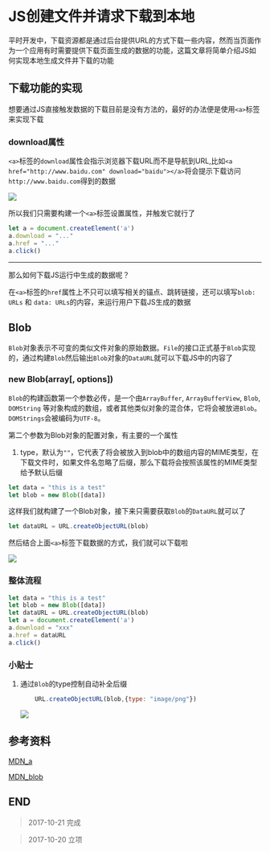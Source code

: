 # JS创建文件并请求下载到本地

平时开发中，下载资源都是通过后台提供URL的方式下载一些内容，然而当页面作为一个应用有时需要提供下载页面生成的数据的功能，这篇文章将简单介绍JS如何实现本地生成文件并下载的功能

## 下载功能的实现

想要通过JS直接触发数据的下载目前是没有方法的，最好的办法便是使用`<a>`标签来实现下载

### download属性

`<a>`标签的`download`属性会指示浏览器下载URL而不是导航到URL,比如`<a href="http://www.baidu.com" download="baidu"></a>`将会提示下载访问`http://www.baidu.com`得到的数据

![](http://blog-cdn.chenxiyuan.fun/17-10-21/89343725.jpg)

所以我们只需要构建一个`<a>`标签设置属性，并触发它就行了

``` javascript
let a = document.createElement('a')
a.download = "..."
a.href = "..."
a.click()
```

---

那么如何下载JS运行中生成的数据呢？

在`<a>`标签的`href`属性上不只可以填写相关的锚点、跳转链接，还可以填写`blob: URLs` 和 `data: URLs`的内容，来运行用户下载JS生成的数据

## Blob

`Blob`对象表示不可变的类似文件对象的原始数据。`File`的接口正式基于`Blob`实现的，通过构建`Blob`然后输出`Blob`对象的`DataURL`就可以下载JS中的内容了

### new Blob(array[, options])

`Blob`的构建函数第一个参数必传，是一个由`ArrayBuffer`, `ArrayBufferView`, `Blob`, `DOMString` 等对象构成的数组，或者其他类似对象的混合体，它将会被放进`Blob`。`DOMStrings`会被编码为`UTF-8`。

第二个参数为Blob对象的配置对象，有主要的一个属性

1.  type，默认为`""`，它代表了将会被放入到blob中的数组内容的MIME类型，在下载文件时，如果文件名忽略了后缀，那么下载将会按照该属性的MIME类型给予默认后缀

``` javascript
let data = "this is a test"
let blob = new Blob([data])
```

这样我们就构建了一个Blob对象，接下来只需要获取`Blob`的`DataURL`就可以了

``` javascript
let dataURL = URL.createObjectURL(blob)
```

然后结合上面`<a>`标签下载数据的方式，我们就可以下载啦

![](http://blog-cdn.chenxiyuan.fun/17-9-27/79506665.jpg)

### 整体流程

``` javascript
let data = "this is a test"
let blob = new Blob([data])
let dataURL = URL.createObjectURL(blob)
let a = document.createElement('a')
a.download = "xxx"
a.href = dataURL
a.click()
```

### 小贴士

1.  通过`Blob`的type控制自动补全后缀

    ``` javascript
        URL.createObjectURL(blob,{type: "image/png"})
    ```
    
    ![](http://blog-cdn.chenxiyuan.fun/17-10-21/46165593.jpg)


## 参考资料

[MDN_a](https://developer.mozilla.org/zh-CN/docs/Web/HTML/Element/a)

[MDN_blob](https://developer.mozilla.org/zh-CN/docs/Web/API/Blob)

## END

> 2017-10-21 完成

> 2017-10-20 立项
